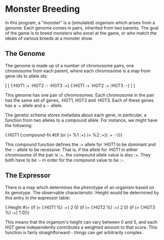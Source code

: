 # Monster Breeding

In this program, a "monster" is a (simulated) organism which arises from a
genome. Each genome comes in pairs, inherited from two parents. The goal
of the game is to breed monsters who excel at the game, or who match the
ideals of various breeds at a monster show.

## The Genome

The genome is made up of a number of chromosome pairs, one chromosome from
each parent, where each chromosome is a map from gene ids to allele ids:

[
 [
  {:HGT1 :+
   :HGT2 :-
   :HGT3 :+}
  {:HGT1 :+
   :HGT2 :+
   :HGT3 :-}
 ]
]

This genome has one pair of chromosomes. Each chromosome in the pair has
the same set of genes, :HGT1, HGT2 and :HGT3. Each of these genes has a :+
allele and a :- allele.

The genetic schema stores metadata about each gene; in particular, a
function from two alleles to a compound allele. For instance, we might
have the following:

{:HGT1 {:compound-fn #(if (or (= %1 :+) (= %2 :+)) :+ :-)}}

This compound function defines the :+ allele for :HGT1 to be dominant
and the :- allele to be recessive. That is, if the allele for :HGT1 in
either chromosome of the pair is :+, the compound allele value is also :+.
They both have to be :- in order for the compound value to be :-.

## The Expressor

There is a map which determines the phenotype of an organism based on its
genotype. The observable characteristic :Height would be determined by
this entry in the expressor table:
 
{:Height #(+ (if (= (:HGT1 %) :+) 2 0)
             (if (= (:HGT2 %) :+) 2 0)
             (if (= (:HGT3 %) :+) 1 0))}

This means that the organism's height can vary between 0 and 5, and each
HGT gene independently contributes a weighted amount to that score. This
function is fairly straightforward - things can get arbitrarily complex.

